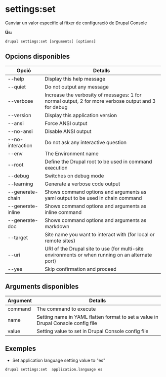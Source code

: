 # settings:set
Canviar un valor especific al fitxer de configuració de Drupal Console

**Ús:**
```
drupal settings:set [arguments] [options]
```

## Opcions disponibles
Opció | Detalls
-------|-------------
--help | Display this help message
--quiet | Do not output any message
--verbose | Increase the verbosity of messages: 1 for normal output, 2 for more verbose output and 3 for debug
--version | Display this application version
--ansi | Force ANSI output
--no-ansi | Disable ANSI output
--no-interaction | Do not ask any interactive question
--env | The Environment name
--root | Define the Drupal root to be used in command execution
--debug | Switches on debug mode
--learning | Generate a verbose code output
--generate-chain | Shows command options and arguments as yaml output to be used in chain command
--generate-inline | Shows command options and arguments as inline command
--generate-doc | Shows command options and arguments as markdown
--target | Site name you want to interact with (for local or remote sites)
--uri | URI of the Drupal site to use (for multi-site environments or when running on an alternate port)
--yes | Skip confirmation and proceed

## Arguments disponibles
Argument | Detalls
---------|-------------
command | The command to execute
name | Setting name in YAML flatten format to set a value in Drupal Console config file
value | Setting value to set in Drupal Console config file

## Exemples
* Set application language setting value to "es"
```
drupal settings:set  application.language es
```
